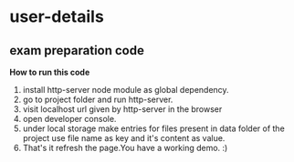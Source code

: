 # user-details
exam preparation code
----------------------
**How to run this code**
1. install http-server node module as global dependency.
2. go to project folder and run http-server.
3. visit localhost url given by http-server in the browser
4. open developer console.
5. under local storage make entries for files present in data folder of the project use file name as key and it's content as value.
6. That's it refresh the page.You have a working demo. :)	
